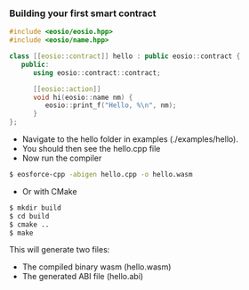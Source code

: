 ### Building your first smart contract
```c++
#include <eosio/eosio.hpp>
#include <eosio/name.hpp>

class [[eosio::contract]] hello : public eosio::contract {
   public:
      using eosio::contract::contract;

      [[eosio::action]]
      void hi(eosio::name nm) {
         eosio::print_f("Hello, %\n", nm);
      }
};
```

- Navigate to the hello folder in examples (./examples/hello).
- You should then see the hello.cpp file
- Now run the compiler
```sh
$ eosforce-cpp -abigen hello.cpp -o hello.wasm
```
- Or with CMake
```sh
$ mkdir build
$ cd build
$ cmake ..
$ make
```
This will generate two files:
* The compiled binary wasm (hello.wasm)
* The generated ABI file (hello.abi)
